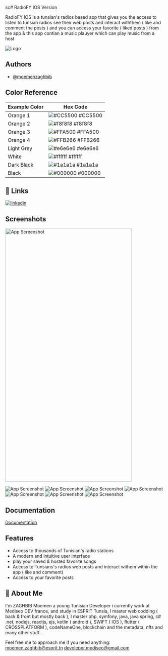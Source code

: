 sc# RadioFY IOS Version

RadioFY IOS is a tunsian's radios based app that gives you the access to listen to tunsian radios see their web posts and interact withthem ( like and comment the posts ) and you can access your favorite ( liked posts ) from the app & this app contian a music plauyer which can play music from a host





![Logo](https://raw.githubusercontent.com/moemenzaghbib/radioFyIOS/main/RadioFyLogo.png)


## Authors

- [@moemenzaghbib](https://github.com/moemenzaghbib)

## Color Reference
| Example Color | Hex Code |
|---------------|----------|
| Orange 1       | ![#CC5500](https://via.placeholder.com/10/CC5500?text=+) #CC5500 |
| Orange 2      | ![#f8f8f8](https://via.placeholder.com/10/f8f8f8?text=+) #f8f8f8 |
| Orange 3       | ![#FFA500](https://via.placeholder.com/10/FFA500?text=+) #FFA500 |
| Orange 4      | ![#FFB266](https://via.placeholder.com/10/FFB266?text=+) #FFB266 |
| Light Grey    | ![#e6e6e6](https://via.placeholder.com/10/e6e6e6?text=+) #e6e6e6 |
| White         | ![#ffffff](https://via.placeholder.com/10/ffffff?text=+) #ffffff |
| Dark Black    | ![#1a1a1a](https://via.placeholder.com/10/1a1a1a?text=+) #1a1a1a |
| Black         | ![#000000](https://via.placeholder.com/10/000000?text=+) #000000 |


## 🔗 Links

[![linkedin](https://img.shields.io/badge/linkedin-0A66C2?style=for-the-badge&logo=linkedin&logoColor=white)](https://www.linkedin.com/in/moemen-zaghbib-520a9323a/)
## Screenshots

<img src="https://raw.githubusercontent.com/moemenzaghbib/radioFyIOS/main/screenshots/Simulator%20Screen%20Shot%20-%20iPhone%2014%20Pro%20-%202023-05-07%20at%2012.26.04.png" alt="App Screenshot" width="400" height="800">

![App Screenshot](https://raw.githubusercontent.com/moemenzaghbib/radioFyIOS/main/screenshots/Simulator%20Screen%20Shot%20-%20iPhone%2014%20Pro%20-%202023-05-07%20at%2012.26.16.png)
![App Screenshot](https://raw.githubusercontent.com/moemenzaghbib/radioFyIOS/main/screenshots/Simulator%20Screen%20Shot%20-%20iPhone%2014%20Pro%20-%202023-05-08%20at%2010.00.23.png)
![App Screenshot](https://raw.githubusercontent.com/moemenzaghbib/radioFyIOS/main/screenshots/Simulator%20Screen%20Shot%20-%20iPhone%2014%20Pro%20-%202023-05-08%20at%2010.00.34.png)
![App Screenshot](https://raw.githubusercontent.com/moemenzaghbib/radioFyIOS/main/screenshots/Simulator%20Screen%20Shot%20-%20iPhone%2014%20Pro%20-%202023-05-08%20at%2010.00.46.png)
![App Screenshot](https://raw.githubusercontent.com/moemenzaghbib/radioFyIOS/main/screenshots/Simulator%20Screen%20Shot%20-%20iPhone%2014%20Pro%20-%202023-05-08%20at%2010.00.52.png)
![App Screenshot](https://raw.githubusercontent.com/moemenzaghbib/radioFyIOS/main/screenshots/Simulator%20Screen%20Shot%20-%20iPhone%2014%20Pro%20-%202023-05-08%20at%2010.00.55.png)
![App Screenshot](https://raw.githubusercontent.com/moemenzaghbib/radioFyIOS/main/screenshots/Simulator%20Screen%20Shot%20-%20iPhone%2014%20Pro%20-%202023-05-08%20at%2010.00.57.png)



## Documentation

[Documentation](https://linktodocumentation)


## Features

- Access to thousands of Tunisian's radio stations 
- A modern and intuitive user interface
- play your saved & hosted favorite songs
- Access to Tunsians's radios web posts and interact withem within the app ( like and comment)
- Access to your favorite posts



## 🚀 About Me
I'm ZAGHBIB Moemen a young Tunisian Developer i currently work at Mediseo DEV france, and study in ESPRIT Tunsia, I master web codding ( back & front but mostly back ), I master php, symfony, java, java spring, c# .net, nodejs, reactjs, ejs, kotlin ( android ), SWIFT ( IOS ), flutter ( CROSSPLATFORM ), codeNameOne, blockchain and the metadata, nfts and many other stuff...

Feel free me to approach me if you need anything: 
moemen.zaghbib@esprit.tn
devoleper.mediseo@gmail.com

